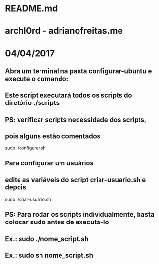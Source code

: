 # README.md
# archl0rd - adrianofreitas.me
# 04/04/2017

## Abra um terminal na pasta configurar-ubuntu e execute o comando:
## Este script executará todos os scripts do diretório ./scripts
## PS: verificar scripts necessidade dos scripts,
## pois alguns estão comentados
sudo ./configurar.sh

## Para configurar um usuários
## edite as variáveis do script criar-usuario.sh e depois
sudo ./criar-usuario.sh


## PS: Para rodar os scripts individualmente, basta colocar sudo antes de executá-lo
## Ex.: sudo ./nome_script.sh
## Ex.: sudo sh nome_script.sh

